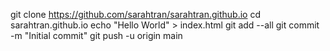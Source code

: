 git clone https://github.com/sarahtran/sarahtran.github.io
cd sarahtran.github.io
echo "Hello World" > index.html
git add --all
git commit -m "Initial commit"
git push -u origin main
